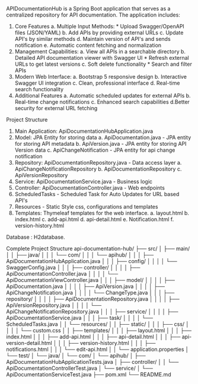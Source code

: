 APIDocumentationHub is a Spring Boot application that serves as a centralized repository for API documentation. 
The application includes: 
1. Core Features 
   a. Multiple Input Methods: * Upload Swagger/OpenAPI files (JSON/YAML) 
   b. Add APIs by providing external URLs 
   c. Update API's by similar methods
   d. Maintain version of API's and sends notification
   e. Automatic content fetching and normalization 
2. Management Capabilities: 
   a. View all APIs in a searchable directory 
   b. Detailed API documentation viewer with Swagger UI * Refresh external URLs to get latest versions 
   c. Soft delete functionality * Search and filter APIs 
3. Modern Web Interface: 
   a. Bootstrap 5 responsive design 
   b. Interactive Swagger UI integration 
   c. Clean, professional interface 
   d. Real-time search functionality 
4. Additional Features 
   a. Automatic scheduled updates for external APIs 
   b. Real-time change notifications 
   c. Enhanced search capabilities 
   d.Better security for external URL fetching

Project Structure 
1. Main Application: ApiDocumentationHubApplication.java 
2. Model: JPA Entity for storing data
   a. ApiDocumentation.java - JPA entity for storing API metadata 
   b. ApiVersion.java - JPA entity for storing API Version data
   c. ApiChangeNotification - JPA entity for api change notification
3. Repository: ApiDocumentationRepository.java - Data access layer
   a. ApiChangeNotificationRepository
   b. ApiDocumentationRepository
   c. ApiVersionRepository
4. Service: ApiDocumentationService.java - Business logic
5. Controller: ApiDocumentationController.java - Web endpoints
6. ScheduledTasks - Scheduled Task for Auto Updates for URL based API's
6. Resources - Static Style css, configurations and templates
7. Templates: Thymeleaf templates for the web interface.
   a. layout.html
   b. index.html
   c. add-api.html
   d. api-detail.html
   e. Notification.html
   f. version-history.html

Database : H2database.

Complete Project Structure
api-documentation-hub/
├── src/
│   ├── main/
│   │   ├── java/
│   │   │   └── com/
│   │   │       └── apihub/
│   │   │           ├── ApiDocumentationHubApplication.java
│   │   │           ├── config/
│   │   │           │   └── SwaggerConfig.java
│   │   │           ├── controller/
│   │   │           │   ├── ApiDocumentationController.java
│   │   │           │   └── ApiDocumentationViewController.java
│   │   │           ├── model/
│   │   │           │   ├── ApiDocumentation.java
│   │   │           │   ├── ApiVersion.java
│   │   │           │   ├── ApiChangeNotification.java
│   │   │           │   └── ChangeType.java
│   │   │           ├── repository/
│   │   │           │   ├── ApiDocumentationRepository.java
│   │   │           │   ├── ApiVersionRepository.java
│   │   │           │   └── ApiChangeNotificationRepository.java
│   │   │           ├── service/
│   │   │           │   ├── ApiDocumentationService.java
│   │   │           ├── task/
│   │   │           │   └── ScheduledTasks.java
│   │   └── resources/
│   │       ├── static/
│   │       │   ├── css/
│   │       │   │   └── custom.css
│   │       ├── templates/
│   │       │   ├── layout.html
│   │       │   ├── index.html
│   │       │   ├── add-api.html
│   │       │   ├── api-detail.html
│   │       │   ├── api-version-detail.html
│   │       │   ├── version-history.html
│   │       │   ├── notifications.html
│   │       │   └── edit-api.html
│   │       └── application.properties
│   └── test/
│       └── java/
│           └── com/
│               └── apihub/
│                   ├── ApiDocumentationHubApplicationTests.java
│                   ├── controller/
│                   │   └── ApiDocumentationControllerTest.java
│                   └── service/
│                       └── ApiDocumentationServiceTest.java
├── pom.xml
└── README.md